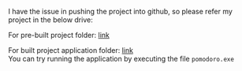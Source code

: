 I have the issue in pushing the project into github, so please refer my project in the below drive:

For pre-built project folder: [link](https://1drv.ms/u/s!AncqIKOijUe4kk5AxlXJy57aSKtg?e=ZJpC9S)

For built project application folder: [link](https://1drv.ms/u/s!AncqIKOijUe4jlIKIgafSXHxi_TK?e=f0FqeB)
<br>
You can try running the application by executing the file `pomodoro.exe`



